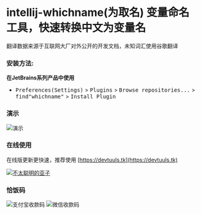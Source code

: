 # intellij-whichname(为取名) 变量命名工具，快速转换中文为变量名
翻译数据来源于互联网大厂对外公开的开发文档，未知词汇使用谷歌翻译
### 安装方法:
**在JetBrains系列产品中使用**
- <kbd>Preferences(Settings)</kbd> > <kbd>Plugins</kbd> > <kbd>Browse repositories...</kbd> > <kbd>find"whichname"</kbd> > <kbd>Install Plugin</kbd>
### 演示
![演示](https://devtuuls.tk/images/demov1.1.1.gif)

### 在线使用
在线版更新更快速，推荐使用
[https://devtuuls.tk](https://devtuuls.tk)

<a target="_blank" href="https://qm.qq.com/cgi-bin/qm/qr?k=8w_DbnMGV9frea9X56p8MzsMDLm08LsW&jump_from=webapi"><img border="0" src="https://pub.idqqimg.com/wpa/images/group.png" alt="不太聪明的亚子" title="不太聪明的亚子"></a>
### 恰饭码

![支付宝收款码](https://devtuuls.tk/images/alipay.png) ![微信收款码](https://devtuuls.tk/images/wechatpay.png)
